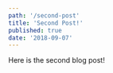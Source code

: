 ```yaml
---
path: '/second-post'
title: 'Second Post!'
published: true
date: '2018-09-07'
---
```


Here is the second blog post!
